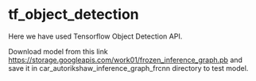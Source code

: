 # tf_object_detection
Here we have used Tensorflow Object Detection API.

Download model from this link https://storage.googleapis.com/work01/frozen_inference_graph.pb and save it in car_autorikshaw_inference_graph_frcnn directory to test model.

